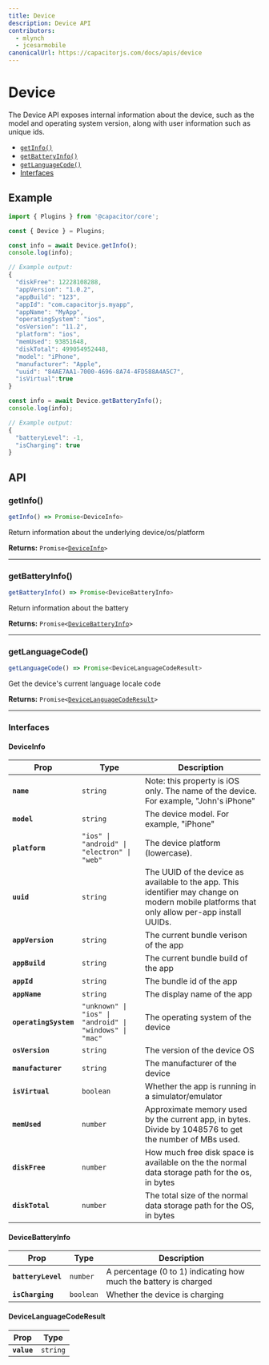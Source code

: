 ```yaml
---
title: Device
description: Device API
contributors:
  - mlynch
  - jcesarmobile
canonicalUrl: https://capacitorjs.com/docs/apis/device
---
```


<plugin-platforms platforms="pwa,ios,android"></plugin-platforms>

# Device

The Device API exposes internal information about the device, such as the model and operating system version, along with user information
such as unique ids.

<docgen-index>

- [`getInfo()`](#getinfo)
- [`getBatteryInfo()`](#getbatteryinfo)
- [`getLanguageCode()`](#getlanguagecode)
- [Interfaces](#interfaces)

</docgen-index>

## Example

```typescript
import { Plugins } from '@capacitor/core';

const { Device } = Plugins;

const info = await Device.getInfo();
console.log(info);

// Example output:
{
  "diskFree": 12228108288,
  "appVersion": "1.0.2",
  "appBuild": "123",
  "appId": "com.capacitorjs.myapp",
  "appName": "MyApp",
  "operatingSystem": "ios",
  "osVersion": "11.2",
  "platform": "ios",
  "memUsed": 93851648,
  "diskTotal": 499054952448,
  "model": "iPhone",
  "manufacturer": "Apple",
  "uuid": "84AE7AA1-7000-4696-8A74-4FD588A4A5C7",
  "isVirtual":true
}

const info = await Device.getBatteryInfo();
console.log(info);

// Example output:
{
  "batteryLevel": -1,
  "isCharging": true
}
```

## API

<docgen-api>
<!--Update the source file JSDoc comments and rerun docgen to update the docs below-->

### getInfo()

```typescript
getInfo() => Promise<DeviceInfo>
```

Return information about the underlying device/os/platform

**Returns:** <code>Promise&lt;<a href="#deviceinfo">DeviceInfo</a>&gt;</code>

---

### getBatteryInfo()

```typescript
getBatteryInfo() => Promise<DeviceBatteryInfo>
```

Return information about the battery

**Returns:** <code>Promise&lt;<a href="#devicebatteryinfo">DeviceBatteryInfo</a>&gt;</code>

---

### getLanguageCode()

```typescript
getLanguageCode() => Promise<DeviceLanguageCodeResult>
```

Get the device's current language locale code

**Returns:** <code>Promise&lt;<a href="#devicelanguagecoderesult">DeviceLanguageCodeResult</a>&gt;</code>

---

### Interfaces

#### DeviceInfo

| Prop                  | Type                                                               | Description                                                                                                                                  |
| --------------------- | ------------------------------------------------------------------ | -------------------------------------------------------------------------------------------------------------------------------------------- |
| **`name`**            | <code>string</code>                                                | Note: this property is iOS only. The name of the device. For example, "John's iPhone"                                                        |
| **`model`**           | <code>string</code>                                                | The device model. For example, "iPhone"                                                                                                      |
| **`platform`**        | <code>"ios" \| "android" \| "electron" \| "web"</code>             | The device platform (lowercase).                                                                                                             |
| **`uuid`**            | <code>string</code>                                                | The UUID of the device as available to the app. This identifier may change on modern mobile platforms that only allow per-app install UUIDs. |
| **`appVersion`**      | <code>string</code>                                                | The current bundle verison of the app                                                                                                        |
| **`appBuild`**        | <code>string</code>                                                | The current bundle build of the app                                                                                                          |
| **`appId`**           | <code>string</code>                                                | The bundle id of the app                                                                                                                     |
| **`appName`**         | <code>string</code>                                                | The display name of the app                                                                                                                  |
| **`operatingSystem`** | <code>"unknown" \| "ios" \| "android" \| "windows" \| "mac"</code> | The operating system of the device                                                                                                           |
| **`osVersion`**       | <code>string</code>                                                | The version of the device OS                                                                                                                 |
| **`manufacturer`**    | <code>string</code>                                                | The manufacturer of the device                                                                                                               |
| **`isVirtual`**       | <code>boolean</code>                                               | Whether the app is running in a simulator/emulator                                                                                           |
| **`memUsed`**         | <code>number</code>                                                | Approximate memory used by the current app, in bytes. Divide by 1048576 to get the number of MBs used.                                       |
| **`diskFree`**        | <code>number</code>                                                | How much free disk space is available on the the normal data storage path for the os, in bytes                                               |
| **`diskTotal`**       | <code>number</code>                                                | The total size of the normal data storage path for the OS, in bytes                                                                          |

#### DeviceBatteryInfo

| Prop               | Type                 | Description                                                      |
| ------------------ | -------------------- | ---------------------------------------------------------------- |
| **`batteryLevel`** | <code>number</code>  | A percentage (0 to 1) indicating how much the battery is charged |
| **`isCharging`**   | <code>boolean</code> | Whether the device is charging                                   |

#### DeviceLanguageCodeResult

| Prop        | Type                |
| ----------- | ------------------- |
| **`value`** | <code>string</code> |

</docgen-api>
